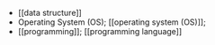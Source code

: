 - [[data structure]]
- Operating System (OS); [[operating system (OS)]];
- [[programming]]; [[programming language]]
